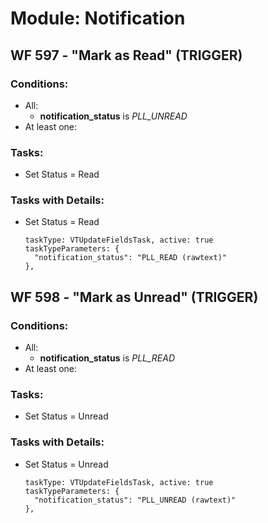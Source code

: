 # Module: Notification
<a id="user-content-wf-597" href="#wf-597"></a>
## WF 597 - "Mark as Read" (TRIGGER)
### Conditions:
- All:
  - **notification_status** is _PLL_UNREAD_ 
- At least one:
### Tasks:
- Set Status = Read
### Tasks with Details:
- Set Status = Read
    ``` 
    taskType: VTUpdateFieldsTask, active: true 
    taskTypeParameters: {
      "notification_status": "PLL_READ (rawtext)"
    }, 
    ``` 

<a id="user-content-wf-598" href="#wf-598"></a>
## WF 598 - "Mark as Unread" (TRIGGER)
### Conditions:
- All:
  - **notification_status** is _PLL_READ_ 
- At least one:
### Tasks:
- Set Status = Unread
### Tasks with Details:
- Set Status = Unread
    ``` 
    taskType: VTUpdateFieldsTask, active: true 
    taskTypeParameters: {
      "notification_status": "PLL_UNREAD (rawtext)"
    }, 
    ``` 

